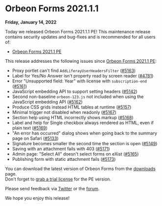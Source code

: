 # Orbeon Forms 2021.1.1

__Friday, January 14, 2022__

Today we released Orbeon Forms 2021.1.1 PE! This maintenance release contains security updates and bug-fixes and is recommended for all users of:

- [Orbeon Forms 2021.1 PE](orbeon-forms-2021.1.md)

This release addresses the following issues since [Orbeon Forms 2021.1 PE](orbeon-forms-2021.1.md):

- Proxy portlet can't find `AddLiferayUserHeadersFilter` ([\#5163](https://github.com/orbeon/orbeon-forms/issues/5163))
- Label for Yes/No Answer isn't property read by screen reader ([\#4781](https://github.com/orbeon/orbeon-forms/issues/4781))
- Error "Unsupported field: Year" with license with `subscription-end` ([\#5161](https://github.com/orbeon/orbeon-forms/issues/5161))
- JavaScript embedding API to support setting headers ([\#5142](https://github.com/orbeon/orbeon-forms/issues/5142))
- Second non-baseline `orbeon-123.js` not included when using the JavaScript embedding API ([\#5162](https://github.com/orbeon/orbeon-forms/issues/5162))
- Produce CSS grids instead HTML tables at runtime ([\#5157](https://github.com/orbeon/orbeon-forms/issues/5157))
- Minimal trigger not disabled when readonly ([\#5167](https://github.com/orbeon/orbeon-forms/issues/5167))
- Section help using HTML incorrectly shows markup ([\#5168](https://github.com/orbeon/orbeon-forms/issues/5168))
- Label and help for Single checkbox always rendered as HTML, even if plain text ([\#5169](https://github.com/orbeon/orbeon-forms/issues/5169))
- "An error has occurred" dialog shows when going back to the summary page on Safari ([\#5133](https://github.com/orbeon/orbeon-forms/issues/5133))
- Signature becomes smaller the second time the section is open ([\#5149](https://github.com/orbeon/orbeon-forms/issues/5149))
- Saving with an attachment fails with 403 ([\#5171](https://github.com/orbeon/orbeon-forms/issues/5171))
- Admin page: "Select All" doesn't select forms on eXist ([\#5165](https://github.com/orbeon/orbeon-forms/issues/5165))
- Publishing form with static attachment fails ([\#5173](https://github.com/orbeon/orbeon-forms/issues/5173))

You can download the latest version of Orbeon Forms from the [downloads](https://www.orbeon.com/download) page.  
Don't forget to [grab a trial license](https://prod.orbeon.com/prod/fr/orbeon/register/new) for the PE version.

Please send feedback via [Twitter](https://twitter.com/orbeon) or the [forum](https://www.orbeon.com/community).

We hope you enjoy this release!
